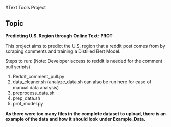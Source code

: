 #Text Tools Project

## Topic

**Predicting U.S. Region through Online Text: PROT**

This project aims to predict the U.S. region that a reddit post comes from by scraping comments and training a Distilled Bert Model.

Steps to run: (Note: Developer access to reddit is needed for the comment pull scripts)
1. Reddit_comment_pull.py
2. data_cleaner.sh (analyze_data.sh can also be run here for ease of manual data analysis)
3. preprocess_data.sh
4. prep_data.sh
5. prot_model.py

**As there were too many files in the complete dataset to upload, there is an example of the data and how it should look under Example_Data.**

